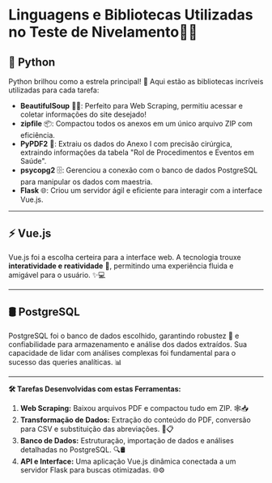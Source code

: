 # Linguagens e Bibliotecas Utilizadas no Teste de Nivelamento🚀🧠

## 🐍 Python
Python brilhou como a estrela principal! 🌟 Aqui estão as bibliotecas incríveis utilizadas para cada tarefa:

- **BeautifulSoup** 🕵️‍♂️: Perfeito para Web Scraping, permitiu acessar e coletar informações do site desejado!
- **zipfile** 📦: Compactou todos os anexos em um único arquivo ZIP com eficiência.
- **PyPDF2** 📄: Extraiu os dados do Anexo I com precisão cirúrgica, extraindo informações da tabela "Rol de Procedimentos e Eventos em Saúde".
- **psycopg2** 🗄️: Gerenciou a conexão com o banco de dados PostgreSQL para manipular os dados com maestria.
- **Flask** 🌐: Criou um servidor ágil e eficiente para interagir com a interface Vue.js.

---

## ⚡ Vue.js
Vue.js foi a escolha certeira para a interface web. A tecnologia trouxe **interatividade e reatividade** 🎨, permitindo uma experiência fluida e amigável para o usuário. ✨💻

---

## 🛢️ PostgreSQL
PostgreSQL foi o banco de dados escolhido, garantindo robustez 💪 e confiabilidade para armazenamento e análise dos dados extraídos. Sua capacidade de lidar com análises complexas foi fundamental para o sucesso das queries analíticas. 📊

---

**🛠️ Tarefas Desenvolvidas com estas Ferramentas:**
1. **Web Scraping:** Baixou arquivos PDF e compactou tudo em ZIP. 🕸️📥
2. **Transformação de Dados:** Extração do conteúdo do PDF, conversão para CSV e substituição das abreviações. 🔄📋
3. **Banco de Dados:** Estruturação, importação de dados e análises detalhadas no PostgreSQL. 🔍🛢️
4. **API e Interface:** Uma aplicação Vue.js dinâmica conectada a um servidor Flask para buscas otimizadas. 🌐⚙️


